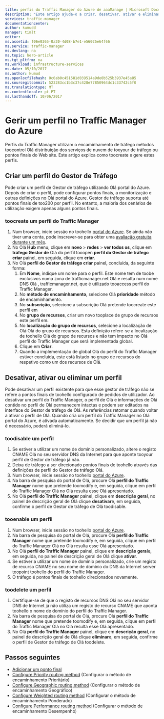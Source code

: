 ```yaml
---
title: perfis do Traffic Manager do Azure de aaaManage | Microsoft Docs
description: "Este artigo ajuda-o a criar, desativar, ativar e eliminar perfis do Gestor de Tráfego do Azure."
services: traffic-manager
documentationcenter: 
author: kumudd
manager: timlt
editor: 
ms.assetid: f06e0365-0a20-4d08-b7e1-e56025e64f66
ms.service: traffic-manager
ms.devlang: na
ms.topic: hero-article
ms.tgt_pltfrm: na
ms.workload: infrastructure-services
ms.date: 05/10/2017
ms.author: kumud
ms.openlocfilehash: 0c6ab0c451581d039514a9de0b525b3937e45a85
ms.sourcegitcommit: 523283cc1b3c37c428e77850964dc1c33742c5f0
ms.translationtype: MT
ms.contentlocale: pt-PT
ms.lasthandoff: 10/06/2017
---
```

# <a name="manage-an-azure-traffic-manager-profile"></a>Gerir um perfil no Traffic Manager do Azure

Perfis do Traffic Manager utilizam o encaminhamento de tráfego métodos toocontrol Olá distribuição dos serviços de nuvem de tooyour de tráfego ou pontos finais do Web site. Este artigo explica como toocreate e gere estes perfis.

## <a name="create-a-traffic-manager-profile"></a>Criar um perfil do Gestor de Tráfego

Pode criar um perfil de Gestor de tráfego utilizando Olá portal do Azure. Depois de criar o perfil, pode configurar pontos finais, a monitorização e outras definições no Olá portal do Azure. Gestor de tráfego suporta até pontos finais de too200 por perfil. No entanto, a maioria dos cenários de utilização exigem apenas alguns pontos finais.

### <a name="toocreate-a-traffic-manager-profile"></a>toocreate um perfil do Traffic Manager

1. Num browser, inicie sessão no toohello [portal do Azure](http://portal.azure.com). Se ainda não tiver uma conta, pode inscrever-se para obter uma [avaliação gratuita durante um mês](https://azure.microsoft.com/free/). 
2. No Olá **Hub** menu, clique em **novo** > **redes** > **ver todos os**, clique em **tráfego Gestor de** Olá do perfil tooopen **perfil do Gestor de tráfego criar** painel, em seguida, clique em **criar**.
3. No Olá **perfil do Gestor de tráfego criar** painel, concluída, da seguinte forma:
    1. Em **Nome**, indique um nome para o perfil. Este nome tem de toobe exclusivos numa zona de trafficmanager.net Olá e resulta num nome DNS Olá <name>, trafficmanager.net, que é utilizado tooaccess perfil do Traffic Manager.
    2. No **método de encaminhamento**, selecione Olá **prioridade** método de encaminhamento.
    3. No **subscrição**, selecione a subscrição Olá pretende toocreate este perfil em
    4. No **grupo de recursos**, criar um novo tooplace de grupo de recursos este perfil em.
    5. No **localização do grupo de recursos**, selecione a localização de Olá Olá do grupo de recursos. Esta definição refere-se a localização de toohello Olá do grupo de recursos e não tem impacto no Olá perfil do Traffic Manager que será implementada global.
    6. Clique em **Criar**.
    7. Quando a implementação de global Olá do perfil do Traffic Manager estiver concluída, este está listado no grupo de recursos do respetivo como um dos recursos de Olá.

## <a name="disable-enable-or-delete-a-profile"></a>Desativar, ativar ou eliminar um perfil

Pode desativar um perfil existente para que esse gestor de tráfego não se refere a pontos finais de toohello configurado de pedidos de utilizador. Ao desativar um perfil do Traffic Manager, o perfil de Olá e informações de Olá contido no perfil de Olá permanecem intactas e podem ser editados na interface do Gestor de tráfego de Olá.  As referências retomar quando voltar a ativar o perfil de Olá. Quando cria um perfil do Traffic Manager no Olá portal do Azure, é ativada automaticamente. Se decidir que um perfil já não é necessário, poderá eliminá-lo.

### <a name="toodisable-a-profile"></a>toodisable um perfil

1. Se estiver a utilizar um nome de domínio personalizado, altere o registo CNAME Olá no seu servidor DNS da Internet para que aponte tooyour perfil de Gestor de tráfego já não.
2. Deixa de tráfego a ser direcionado pontos finais de toohello através das definições de perfil do Gestor de tráfego Olá.
3. Num browser, inicie sessão no toohello [portal do Azure](http://portal.azure.com).
2. Na barra de pesquisa do portal de Olá, procure Olá **perfil do Traffic Manager** nome que pretende toomodify e, em seguida, clique em perfil do Traffic Manager Olá no Olá resulta esse Olá apresentado.
3. No Olá **perfil do Traffic Manager** painel, clique em **descrição geral**, no painel de descrição geral de Olá clique **desativar**e, em seguida, confirme o perfil de Gestor de tráfego de Olá toodisable.

### <a name="tooenable-a-profile"></a>tooenable um perfil

1. Num browser, inicie sessão no toohello [portal do Azure](http://portal.azure.com).
2. Na barra de pesquisa do portal de Olá, procure Olá **perfil do Traffic Manager** nome que pretende toomodify e, em seguida, clique em perfil do Traffic Manager Olá no Olá resulta esse Olá apresentado.
3. No Olá **perfil do Traffic Manager** painel, clique em **descrição geral**e, em seguida, no painel de descrição geral de Olá clique **ativar**.
5. Se estiver a utilizar um nome de domínio personalizado, crie um registo de recurso CNAME no seu nome de domínio do DNS da Internet server toopoint toohello do perfil do Traffic Manager.
6. O tráfego é pontos finais de toohello direcionados novamente.

### <a name="toodelete-a-profile"></a>toodelete um perfil

1. Certifique-se de que o registo de recursos DNS Olá no seu servidor DNS de Internet já não utiliza um registo de recurso CNAME que aponta toohello o nome de domínio do perfil do Traffic Manager.
2. Na barra de pesquisa do portal de Olá, procure Olá **perfil do Traffic Manager** nome que pretende toomodify e, em seguida, clique em perfil do Traffic Manager Olá no Olá resulta esse Olá apresentado.
3. No Olá **perfil do Traffic Manager** painel, clique em **descrição geral**, no painel de descrição geral de Olá clique **eliminar**e, em seguida, confirme o perfil de Gestor de tráfego de Olá toodelete.

## <a name="next-steps"></a>Passos seguintes

* [Adicionar um ponto final](traffic-manager-endpoints.md)
* [Configure Priority routing method](traffic-manager-configure-priority-routing-method.md) (Configurar o método de encaminhamento Prioritário)
* [Configure Geographic routing method](traffic-manager-configure-geographic-routing-method.md) (Configurar o método de encaminhamento Geográfico) 
* [Configure Weighted routing method](traffic-manager-configure-weighted-routing-method.md) (Configurar o método de encaminhamento Ponderado)
* [Configure Performance routing method](traffic-manager-configure-performance-routing-method.md) (Configurar o método de encaminhamento Desempenho)
